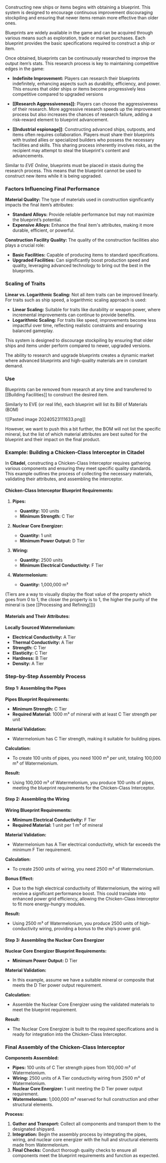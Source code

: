 Constructing new ships or items begins with obtaining a blueprint. This system is designed to encourage continuous improvement discouraging stockpiling and ensuring that newer items remain more effective than older ones.

Blueprints are widely available in the game and can be acquired through various means such as exploration, trade or market purchases. Each blueprint provides the basic specifications required to construct a ship or item.

Once obtained, blueprints can be continuously researched to improve the output item’s stats. This research process is key to maintaining competitive edges in the game:

- **Indefinite Improvement:** Players can research their blueprints indefinitely, enhancing aspects such as durability, efficiency, and power. This ensures that older ships or items become progressively less competitive compared to upgraded versions

- **[[Research Aggressiveness]]:** Players can choose the aggressiveness of their research. More aggressive research speeds up the improvement process but also increases the chances of research failure, adding a risk-reward element to blueprint advancement.
  
- **[[Industrial espionage]]**:  Constructing advanced ships, outposts, and items often requires collaboration. Players must share their blueprints with trusted allies or specialized builders who possess the necessary facilities and skills. This sharing process inherently involves risks, as the recipient may attempt to steal the blueprint's content and advancements.

Similar to _EVE Online_, blueprints must be placed in stasis during the research process. This means that the blueprint cannot be used to construct new items while it is being upgraded.

### Factors Influencing Final Performance

**Material Quality:** The type of materials used in construction significantly impacts the final item’s attributes:

- **Standard Alloys:** Provide reliable performance but may not maximize the blueprint’s potential.
- **Expensive Alloys:** Enhance the final item's attributes, making it more durable, efficient, or powerful.

**Construction Facility Quality:** The quality of the construction facilities also plays a crucial role:

- **Basic Facilities:** Capable of producing items to standard specifications.
- **Upgraded Facilities:** Can significantly boost production speed and quality, leveraging advanced technology to bring out the best in the blueprints.

### Scaling of Traits

**Linear vs. Logarithmic Scaling:** Not all item traits can be improved linearly. For traits such as ship speed, a logarithmic scaling approach is used:

- **Linear Scaling:** Suitable for traits like durability or weapon power, where incremental improvements can continue to provide benefits.
- **Logarithmic Scaling:** For traits like speed, improvements become less impactful over time, reflecting realistic constraints and ensuring balanced gameplay.

This system is designed to discourage stockpiling by ensuring that older ships and items under perform compared to newer, upgraded versions.

The ability to research and upgrade blueprints creates a dynamic market where advanced blueprints and high-quality materials are in constant demand.

### Use

Blueprints can be removed from research at any time and transferred to [[Building Facilities]] to construct the desired item.

Similarly to EVE (or real life), each blueprint will list its Bill of Materials (BOM)

![[Pasted image 20240523111633.png]]

However, we want to push this a bit further, the BOM will not list the specific mineral, but the list of which material attributes are best suited for the blueprint and their impact on the final product. 

### Example: Building a Chicken-Class Interceptor in **Citadel**

In **Citadel**, constructing a Chicken-Class Interceptor requires gathering various components and ensuring they meet specific quality standards. This example outlines the process of collecting the necessary materials, validating their attributes, and assembling the interceptor.
#### Chicken-Class Interceptor Blueprint Requirements:

1. **Pipes:**
    
    - **Quantity:** 100 units
    - **Minimum Strength:** C Tier
      
2. **Nuclear Core Energizer:**
    
    - **Quantity:** 1 unit
    - **Minimum Power Output:** D Tier
      
3. **Wiring:**
    
    - **Quantity:** 2500 units
    - **Minimum Electrical Conductivity:** F Tier
      
1. **Watermelonium:**
    
    - **Quantity:** 1,000,000 m³


(Tiers are a way to visually display the float value of the property which goes from 0 to 1, the closer the property is to 1, the higher the purity of the mineral is (see [[Processing and Refining]]))

#### Materials and Their Attributes:

**Locally Sourced Watermelonium:**

- **Electrical Conductivity:** A Tier
- **Thermal Conductivity:** A Tier
- **Strength:** C Tier
- **Elasticity:** C Tier
- **Hardness:** B Tier
- **Density:** A Tier

### Step-by-Step Assembly Process

#### Step 1: Assembling the Pipes

**Pipes Blueprint Requirements:**

- **Minimum Strength:** C Tier
- **Required Material:** 1000 m³ of mineral with at least C Tier strength per unit

**Material Validation:**

- Watermelonium has C Tier strength, making it suitable for building pipes.

**Calculation:**

- To create 100 units of pipes, you need 1000 m³ per unit, totaling 100,000 m³ of Watermelonium.

**Result:**

- Using 100,000 m³ of Watermelonium, you produce 100 units of pipes, meeting the blueprint requirements for the Chicken-Class Interceptor.

#### Step 2: Assembling the Wiring

**Wiring Blueprint Requirements:**

- **Minimum Electrical Conductivity:** F Tier
- **Required Material:** 1 unit per 1 m³ of mineral

**Material Validation:**

- Watermelonium has A Tier electrical conductivity, which far exceeds the minimum F Tier requirement.

**Calculation:**

- To create 2500 units of wiring, you need 2500 m³ of Watermelonium.

**Bonus Effect:**

- Due to the high electrical conductivity of Watermelonium, the wiring will receive a significant performance boost. This could translate into enhanced power grid efficiency, allowing the Chicken-Class Interceptor to fit more energy-hungry modules.

**Result:**

- Using 2500 m³ of Watermelonium, you produce 2500 units of high-conductivity wiring, providing a bonus to the ship’s power grid.

#### Step 3: Assembling the Nuclear Core Energizer

**Nuclear Core Energizer Blueprint Requirements:**

- **Minimum Power Output:** D Tier

**Material Validation:**

- In this example, assume we have a suitable mineral or composite that meets the D Tier power output requirement.

**Calculation:**

- Assemble the Nuclear Core Energizer using the validated materials to meet the blueprint requirement.

**Result:**

- The Nuclear Core Energizer is built to the required specifications and is ready for integration into the Chicken-Class Interceptor.

### Final Assembly of the Chicken-Class Interceptor

**Components Assembled:**

- **Pipes:** 100 units of C Tier strength pipes from 100,000 m³ of Watermelonium.
- **Wiring:** 2500 units of A Tier conductivity wiring from 2500 m³ of Watermelonium.
- **Nuclear Core Energizer:** 1 unit meeting the D Tier power output requirement.
- **Watermelonium:** 1,000,000 m³ reserved for hull construction and other structural elements.


**Process:**
1. **Gather and Transport:** Collect all components and transport them to the designated shipyard.
2. **Integration:** Begin the assembly process by integrating the pipes, wiring, and nuclear core energizer with the hull and structural elements made from Watermelonium.
3. **Final Checks:** Conduct thorough quality checks to ensure all components meet the blueprint requirements and function as expected.

